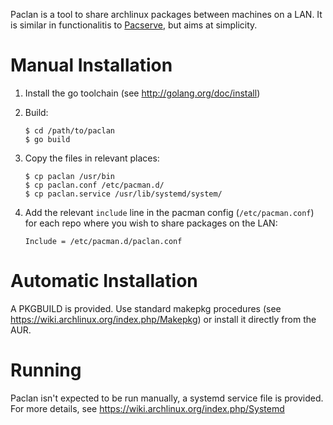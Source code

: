 Paclan is a tool to share archlinux packages between machines on a LAN.
It is similar in functionalitis to
[Pacserve](http://xyne.archlinux.ca/projects/pacserve/), but aims at
simplicity.

Manual Installation
===================

1. Install the go toolchain (see http://golang.org/doc/install)
2. Build:

    ```
    $ cd /path/to/paclan
    $ go build
    ````

3. Copy the files in relevant places:

    ```
    $ cp paclan /usr/bin
    $ cp paclan.conf /etc/pacman.d/
    $ cp paclan.service /usr/lib/systemd/system/
    ```

4. Add the relevant `include` line in the pacman config
   (`/etc/pacman.conf`) for each repo where you wish to share packages
   on the LAN:

   ```
   Include = /etc/pacman.d/paclan.conf
   ```

Automatic Installation
======================

A PKGBUILD is provided. Use standard makepkg procedures (see
https://wiki.archlinux.org/index.php/Makepkg) or install it directly
from the AUR.

Running
=======

Paclan isn't expected to be run manually, a systemd service file is
provided. For more details, see
https://wiki.archlinux.org/index.php/Systemd
